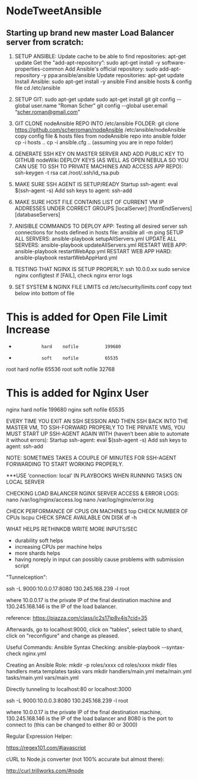 # NodeTweetAnsible

## Starting up brand new master Load Balancer server from scratch:
1. SETUP ANSIBLE:
           Update cache to be able to find repositories: apt-get update
           Get the "add-apt-repository”: sudo apt-get install -y software-properties-common
           Add Ansible's official repository: sudo add-apt-repository -y ppa:ansible/ansible
           Update repositories: apt-get update
           Install Ansible: sudo apt-get install -y ansible
           Find ansible hosts & config file  cd /etc/ansible

2. SETUP GIT:
     sudo apt-get update
     sudo apt-get install git
     git config --global user.name “Roman Scher"
     git config --global user.email “scher.roman@gmail.com"

3. GIT CLONE nodeAnsible REPO INTO /etc/ansible FOLDER:
     git clone https://github.com/scherroman/nodeAnsible /etc/ansible/nodeAnsible
          copy config file & hosts files from nodeAnsible repo into ansible folder
      cp -i hosts ..
           cp -i ansible.cfg ..
          (assuming you are in repo folder)

4. GENERATE SSH KEY ON MASTER SERVER AND ADD PUBLIC KEY TO GITHUB nodeWiki DEPLOY KEYS (AS WELL AS OPEN NEBULA SO YOU CAN USE TO SSH TO PRIVATE MACHINES AND ACCESS APP REPO):
     ssh-keygen -t rsa
     cat /root/.ssh/id_rsa.pub

5. MAKE SURE SSH AGENT IS SETUP/READY
Startup ssh-agent:  eval $(ssh-agent -s)
Add ssh keys to agent:  ssh-add

5. MAKE SURE HOST FILE CONTAINS LIST OF CURRENT VM IP ADDRESSES UNDER CORRECT GROUPS
     [localServer]
     [frontEndServers]
     [databaseServers]

6. ANISIBLE COMMANDS TO DEPLOY APP:
     Testing all desired server ssh connections for hosts defined in hosts file:
               ansible all -m ping
SETUP ALL SERVERS:
     ansible-playbook setupAllServers.yml
UPDATE ALL SERVERS:
     ansible-playbook updateAllServers.yml
RESTART WEB APP:
     ansible-playbook restartWebApp.yml
RESTART WEB APP HARD:
     ansible-playbook restartWebAppHard.yml

7. TESTING THAT NGINX IS SETUP PROPERLY:
     ssh 10.0.0.xx
sudo service nginx configtest
if [FAIL], check nginx error logs

8. SET SYSTEM & NGINX FILE LIMITS
cd /etc/security/limits.conf copy text below into bottom of file
# This is added for Open File Limit Increase
*               hard    nofile          199680
*               soft    nofile          65535

root            hard    nofile          65536
root            soft    nofile          32768

# This is added for Nginx User
nginx           hard    nofile          199680
nginx           soft    nofile          65535

EVERY TIME YOU EXIT AN SSH SESSION AND THEN SSH BACK INTO THE MASTER VM, TO SSH-FORWARD PROPERLY TO THE PRIVATE VMS, YOU MUST START UP SSH-AGENT AGAIN WITH (haven’t been able to automate it without errors):
Startup ssh-agent:  eval $(ssh-agent -s)
Add ssh keys to agent:  ssh-add

NOTE: SOMETIMES TAKES A COUPLE OF MINUTES FOR SSH-AGENT FORWARDING TO START WORKING PROPERLY.

***USE ‘connection: local' IN PLAYBOOKS WHEN RUNNING TASKS ON LOCAL SERVER

CHECKING LOAD BALANCER NGINX SERVER ACCESS & ERROR LOGS:
nano /var/log/nginx/access.log
nano /var/log/nginx/error.log

CHECK PERFORMANCE OF CPUS ON MACHINES
top
CHECK NUMBER OF CPUs
lscpu
CHECK SPACE AVAILABLE ON DISK
df -h

WHAT HELPS RETHINKDB WRITE MORE INPUTS/SEC
- durability soft helps
- increasing CPUs per machine helps
- more shards helps
- having noreply in input can possibly cause problems with submission script

"Tunnelception":

ssh -L 9000:10.0.0.17:8080 130.245.168.239 -l root

where 10.0.0.17 is the private IP of the final destination machine and 130.245.168.146 is the IP of the load balancer.

reference: https://piazza.com/class/ic2s17jp8v4is?cid=35

Afterwards, go to localhost:9000, click on "tables", select table to shard, click on "reconfigure" and change as pleased.

Useful Commands:
Ansible Syntax Checking: ansible-playbook --syntax-check nginx.yml

Creating an Ansible Role:
    mkdir -p roles/xxxx
   cd roles/xxxx
  mkdir files handlers meta templates tasks vars
  mkdir handlers/main.yml meta/main.yml tasks/main.yml vars/main.yml

Directly tunneling to localhost:80 or localhost:3000

ssh -L 9000:10.0.0.3:8080 130.245.168.239 -l root

where 10.0.0.17 is the private IP of the final destination machine, 130.245.168.146 is the IP of the load balancer and 8080 is the port to connect to (this can be changed to either 80 or 3000)

Regular Expression Helper:

https://regex101.com/#javascript

cURL to Node.js converter (not 100% accurate but almost there):

http://curl.trillworks.com/#node
